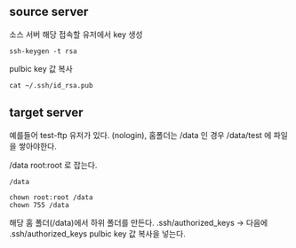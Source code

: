 
## source server

소스 서버 해당 접속할 유저에서 key 생성

```
ssh-keygen -t rsa
```

pulbic key 값 복사

```
cat ~/.ssh/id_rsa.pub 
```


## target server

예를들어 test-ftp 유저가 있다. (nologin), 홈폴더는 /data 인 경우
/data/test 에 파일을 쌓아야한다.

/data root:root 로 잡는다.

```
/data
```

```
chown root:root /data
chown 755 /data
```


해당 홈 폴더(/data)에서 하위 폴더를 만든다.
.ssh/authorized_keys  -> 다음에 .ssh/authorized_keys  pulbic key 값 복사을 넣는다.

